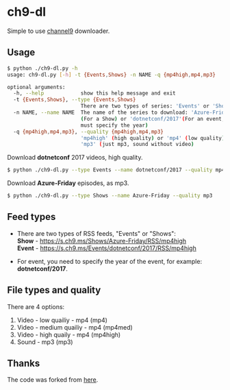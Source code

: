 # ch9-dl
Simple to use [channel9](https://channel9.msdn.com/) downloader.

## Usage

```bash
$ python ./ch9-dl.py -h
usage: ch9-dl.py [-h] -t {Events,Shows} -n NAME -q {mp4high,mp4,mp3}

optional arguments:
  -h, --help            show this help message and exit
  -t {Events,Shows}, --type {Events,Shows}
                        There are two types of series: 'Events' or 'Shows'
  -n NAME, --name NAME  The name of the series to download: 'Azure-Friday'
                        (For a Show) or 'dotnetconf/2017'(For an event, you
                        must specify the year)
  -q {mp4high,mp4,mp3}, --quality {mp4high,mp4,mp3}
                        'mp4high' (high quality) or 'mp4' (low quality) or
                        'mp3' (just mp3, sound without video)
```

Download **dotnetconf** 2017 videos, high quality.
```bash
$ python ./ch9-dl.py --type Events --name dotnetconf/2017 --quality mp4high
```

Download **Azure-Friday** episodes, as mp3.
```bash
$ python ./ch9-dl.py --type Shows --name Azure-Friday --quality mp3
```

## Feed types 
- There are two types of RSS feeds, "Events" or "Shows":    
    **Show** - https://s.ch9.ms/Shows/Azure-Friday/RSS/mp4high   
    **Event** - https://s.ch9.ms/Events/dotnetconf/2017/RSS/mp4high   

- For event, you need to specify the year of the event, for example: **dotnetconf/2017**.

## File types and quality

There are 4 options:
1. Video - low quailiy - mp4 (mp4)
2. Video - medium quailiy - mp4 (mp4med)
3. Video - high quaily - mp4 (mp4high)
4. Sound - mp3 (mp3)

## Thanks
The code was forked from [here](https://gist.github.com/tdavisjr/e5e78282052a10701954).

